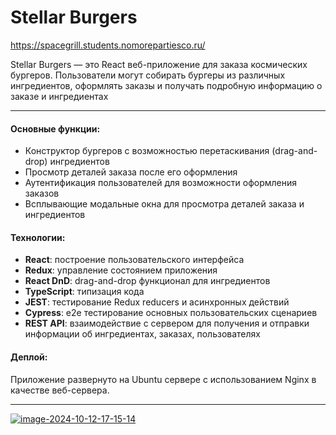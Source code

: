 
# Stellar Burgers

https://spacegrill.students.nomorepartiesco.ru/

Stellar Burgers — это React веб-приложение для заказа космических бургеров. Пользователи могут собирать бургеры из различных ингредиентов, оформлять заказы и получать подробную информацию о заказе и ингредиентах

---

#### Основные функции:
* Конструктор бургеров с возможностью перетаскивания (drag-and-drop) ингредиентов
* Просмотр деталей заказа после его оформления
* Аутентификация пользователей для возможности оформления заказов
* Всплывающие модальные окна для просмотра деталей заказа и ингредиентов

#### Технологии:
* **React**: построение пользовательского интерфейса
* **Redux**: управление состоянием приложения
* **React DnD**: drag-and-drop функционал для ингредиентов
* **TypeScript**: типизация кода
* **JEST**: тестирование Redux reducers и асинхронных действий
* **Cypress**: e2e тестирование основных пользовательских сценариев
* **REST API**: взаимодействие с сервером для получения и отправки информации об ингредиентах, заказах, пользователях

#### Деплой:
Приложение развернуто на Ubuntu сервере с использованием Nginx в качестве веб-сервера.

---

<a href="https://ibb.co/8bSHjqC"><img src="https://i.ibb.co/kJWthj7/image-2024-10-12-17-15-14.png" alt="image-2024-10-12-17-15-14" border="0"></a>
